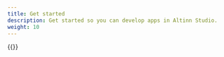 ```yaml
---
title: Get started 
description: Get started so you can develop apps in Altinn Studio.
weight: 10
---
```


{{<children>}}
